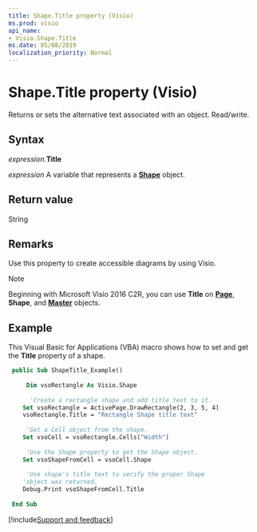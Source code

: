 ```yaml
---
title: Shape.Title property (Visio)
ms.prod: visio
api_name:
- Visio.Shape.Title
ms.date: 05/08/2019
localization_priority: Normal
---
```


# Shape.Title property (Visio)

Returns or sets the alternative text associated with an object. Read/write.

## Syntax

_expression_.**Title**

_expression_ A variable that represents a **[Shape](visio.shape.md)** object.

## Return value

String

## Remarks

Use this property to create accessible diagrams by using Visio.

> [!NOTE] 
> Beginning with Microsoft Visio 2016 C2R, you can use **Title** on **[Page](visio.page.md)**, **Shape**, and **[Master](visio.master.md)** objects. 

## Example

This Visual Basic for Applications (VBA) macro shows how to set and get the **Title** property of a shape.

```vb
 public Sub ShapeTitle_Example()  
 
     Dim vsoRectangle As Visio.Shape  
     
      'Create a rectangle shape and add title text to it. 
    Set vsoRectangle = ActivePage.DrawRectangle(2, 3, 5, 4)   
    vsoRectangle.Title = "Rectangle Shape title text"  
   
     'Get a Cell object from the shape. 
    Set vsoCell = vsoRectangle.Cells("Width")  
  
     'Use the Shape property to get the Shape object. 
    Set vsoShapeFromCell = vsoCell.Shape  
 
     'Use shape's title text to verify the proper Shape 
    'object was returned.  
    Debug.Print vsoShapeFromCell.Title
 
 End Sub
```


[!include[Support and feedback](~/includes/feedback-boilerplate.md)]